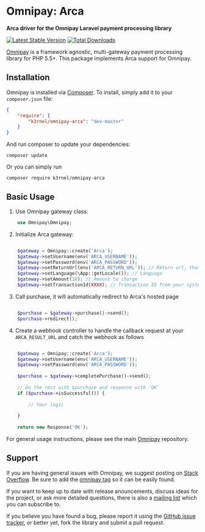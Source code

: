 # Omnipay: Arca

**Arca driver for the Omnipay Laravel payment processing library**

[![Latest Stable Version](https://poser.pugx.org/k3rnel/omnipay-arca/version.png)](https://packagist.org/packages/k3rnel/omnipay-arca)
[![Total Downloads](https://poser.pugx.org/k3rnel/omnipay-arca/d/total.png)](https://packagist.org/packages/k3rnel/omnipay-arca)

[Omnipay](https://github.com/thephpleague/omnipay) is a framework agnostic, multi-gateway payment
processing library for PHP 5.5+. This package implements Arca support for Omnipay.

## Installation

Omnipay is installed via [Composer](http://getcomposer.org/). To install, simply add it
to your `composer.json` file:

```json
{
    "require": {
        "k3rnel/omnipay-arca": "dev-master"
    }
}
```

And run composer to update your dependencies:

    composer update

Or you can simply run

    composer require k3rnel/omnipay-arca

## Basic Usage

1. Use Omnipay gateway class:

```php
    use Omnipay\Omnipay;
```

2. Initialize Arca gateway:

```php

    $gateway = Omnipay::create('Arca');
    $gateway->setUsername(env('ARCA_USERNAME'));
    $gateway->setPassword(env('ARCA_PASSWORD'));
    $gateway->setReturnUrl(env('ARCA_RETURN_URL')); // Return url, that should be point to your arca webhook route
    $gateway->setLanguage(\App::getLocale()); // Language
    $gateway->setAmount(10); // Amount to charge
    $gateway->setTransactionId(XXXX); // Transaction ID from your system

```

3. Call purchase, it will automatically redirect to Arca's hosted page

```php

    $purchase = $gateway->purchase()->send();
    $purchase->redirect();

```

4. Create a webhook controller to handle the callback request at your `ARCA_RESULT_URL` and catch the webhook as follows

```php

    $gateway = Omnipay::create('Arca');
    $gateway->setUsername(env('ARCA_USERNAME'));
    $gateway->setPassword(env('ARCA_PASSWORD'));
    
    $purchase = $gateway->completePurchase()->send();
    
    // Do the rest with $purchase and response with 'OK'
    if ($purchase->isSuccessful()) {
        
        // Your logic
        
    }
    
    return new Response('OK');

```

For general usage instructions, please see the main [Omnipay](https://github.com/thephpleague/omnipay)
repository.

## Support

If you are having general issues with Omnipay, we suggest posting on
[Stack Overflow](http://stackoverflow.com/). Be sure to add the
[omnipay tag](http://stackoverflow.com/questions/tagged/omnipay) so it can be easily found.

If you want to keep up to date with release anouncements, discuss ideas for the project,
or ask more detailed questions, there is also a [mailing list](https://groups.google.com/forum/#!forum/omnipay) which
you can subscribe to.

If you believe you have found a bug, please report it using the [GitHub issue tracker](https://github.com/k3rnel/omnipay-arca/issues),
or better yet, fork the library and submit a pull request.
